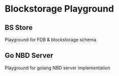 # Blockstorage Playground

## BS Store

Playground for FDB & blockstorage schema

## Go NBD Server

Playground for golang NBD server implementation